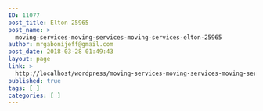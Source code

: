 ```yaml
---
ID: 11077
post_title: Elton 25965
post_name: >
  moving-services-moving-services-moving-services-elton-25965
author: mrgabonijeff@gmail.com
post_date: 2018-03-28 01:49:43
layout: page
link: >
  http://localhost/wordpress/moving-services-moving-services-moving-services-elton-25965/
published: true
tags: [ ]
categories: [ ]
---
```

